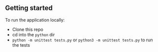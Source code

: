 ## Getting started

To run the application locally:

- Clone this repo
- cd into the `python` dir
- `python -m unittest tests.py` or `python3 -m unittest tests.py` to run the tests

